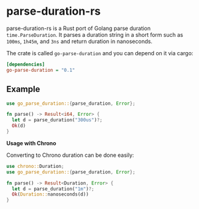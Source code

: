 # parse-duration-rs

parse-duration-rs is a Rust port of Golang parse duration `time.ParseDuration`.
It parses a duration string in a short form such as `100ms`, `1h45m`, and `3ns`
and return duration in nanoseconds.

The crate is called `go-parse-duration` and you can depend on it via cargo:

```ini
[dependencies]
go-parse-duration = "0.1"
```

## Example

```rust
use go_parse_duration::{parse_duration, Error};

fn parse() -> Result<i64, Error> {
  let d = parse_duration("300us")?;
  Ok(d)
}
```

**Usage with Chrono**

Converting to Chrono duration can be done easily:

```rust
use chrono::Duration;
use go_parse_duration::{parse_duration, Error};

fn parse() -> Result<Duration, Error> {
  let d = parse_duration("1m")?;
  Ok(Duration::nanoseconds(d))
}
```

